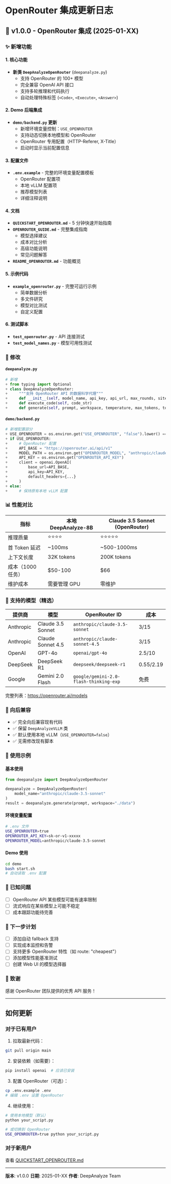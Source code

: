# OpenRouter 集成更新日志

## 🎉 v1.0.0 - OpenRouter 集成 (2025-01-XX)

### ✨ 新增功能

#### 1. 核心功能
- **新类 `DeepAnalyzeOpenRouter`** (`deepanalyze.py`)
  - 支持 OpenRouter 的 100+ 模型
  - 完全兼容 OpenAI API 接口
  - 支持多轮推理和代码执行
  - 自动处理特殊标签 (`<Code>`, `<Execute>`, `<Answer>`)

#### 2. Demo 后端集成
- **`demo/backend.py` 更新**
  - 新增环境变量控制：`USE_OPENROUTER`
  - 支持动态切换本地模型和 OpenRouter
  - OpenRouter 专用配置（HTTP-Referer, X-Title）
  - 启动时显示当前配置信息

#### 3. 配置文件
- **`.env.example`** - 完整的环境变量配置模板
  - OpenRouter 配置项
  - 本地 vLLM 配置项
  - 推荐模型列表
  - 详细注释说明

#### 4. 文档
- **`QUICKSTART_OPENROUTER.md`** - 5 分钟快速开始指南
- **`OPENROUTER_GUIDE.md`** - 完整集成指南
  - 模型选择建议
  - 成本对比分析
  - 高级功能说明
  - 常见问题解答
- **`README_OPENROUTER.md`** - 功能概览

#### 5. 示例代码
- **`example_openrouter.py`** - 完整可运行示例
  - 简单数据分析
  - 多文件研究
  - 模型对比测试
  - 自定义配置

#### 6. 测试脚本
- **`test_openrouter.py`** - API 连接测试
- **`test_model_names.py`** - 模型可用性测试

### 🔧 修改

#### `deepanalyze.py`
```python
# 新增
+ from typing import Optional
+ class DeepAnalyzeOpenRouter:
+     """支持 OpenRouter API 的数据科学代理"""
+     def __init__(self, model_name, api_key, api_url, max_rounds, site_url, app_name)
+     def execute_code(self, code_str)
+     def generate(self, prompt, workspace, temperature, max_tokens, top_p)
```

#### `demo/backend.py`
```python
# 新增配置部分
+ USE_OPENROUTER = os.environ.get("USE_OPENROUTER", "false").lower() == "true"
+ if USE_OPENROUTER:
+     # OpenRouter 配置
+     API_BASE = "https://openrouter.ai/api/v1"
+     MODEL_PATH = os.environ.get("OPENROUTER_MODEL", "anthropic/claude-3.5-sonnet")
+     API_KEY = os.environ.get("OPENROUTER_API_KEY")
+     client = openai.OpenAI(
+         base_url=API_BASE,
+         api_key=API_KEY,
+         default_headers={...}
+     )
+ else:
+     # 保持原有本地 vLLM 配置
```

### 📊 性能对比

| 指标 | 本地 DeepAnalyze-8B | Claude 3.5 Sonnet (OpenRouter) |
|------|-------------------|-------------------------------|
| 推理质量 | ⭐⭐⭐⭐ | ⭐⭐⭐⭐⭐ |
| 首 Token 延迟 | ~100ms | ~500-1000ms |
| 上下文长度 | 32K tokens | 200K tokens |
| 成本（1000 任务） | $50-100 | $66 |
| 维护成本 | 需要管理 GPU | 零维护 |

### 🎯 支持的模型（精选）

| 提供商 | 模型 | OpenRouter ID | 成本 |
|--------|------|--------------|------|
| Anthropic | Claude 3.5 Sonnet | `anthropic/claude-3.5-sonnet` | $3/$15 |
| Anthropic | Claude Sonnet 4.5 | `anthropic/claude-sonnet-4.5` | $3/$15 |
| OpenAI | GPT-4o | `openai/gpt-4o` | $2.5/$10 |
| DeepSeek | DeepSeek R1 | `deepseek/deepseek-r1` | $0.55/$2.19 |
| Google | Gemini 2.0 Flash | `google/gemini-2.0-flash-thinking-exp` | 免费 |

完整列表：https://openrouter.ai/models

### 🔄 向后兼容

- ✅ 完全向后兼容现有代码
- ✅ 保留 `DeepAnalyzeVLLM` 类
- ✅ 默认使用本地 vLLM（`USE_OPENROUTER=false`）
- ✅ 无需修改现有脚本

### 📝 使用示例

#### 基本使用
```python
from deepanalyze import DeepAnalyzeOpenRouter

deepanalyze = DeepAnalyzeOpenRouter(
    model_name="anthropic/claude-3.5-sonnet"
)
result = deepanalyze.generate(prompt, workspace="./data")
```

#### 环境变量配置
```bash
# .env 文件
USE_OPENROUTER=true
OPENROUTER_API_KEY=sk-or-v1-xxxxx
OPENROUTER_MODEL=anthropic/claude-3.5-sonnet
```

#### Demo 使用
```bash
cd demo
bash start.sh
# 自动读取 .env 配置
```

### 🐛 已知问题

- [ ] OpenRouter API 某些模型可能有速率限制
- [ ] 流式响应在某些模型上可能不稳定
- [ ] 成本跟踪功能待完善

### 📅 下一步计划

- [ ] 添加自动 fallback 支持
- [ ] 实现成本监控和告警
- [ ] 支持更多 OpenRouter 特性（如 route: "cheapest"）
- [ ] 添加模型性能基准测试
- [ ] 创建 Web UI 的模型选择器

### 🙏 致谢

感谢 OpenRouter 团队提供的优秀 API 服务！

---

## 如何更新

### 对于已有用户

1. 拉取最新代码：
```bash
git pull origin main
```

2. 安装依赖（如需要）：
```bash
pip install openai  # 应该已安装
```

3. 配置 OpenRouter（可选）：
```bash
cp .env.example .env
# 编辑 .env 设置 OpenRouter
```

4. 继续使用：
```bash
# 使用本地模型（默认）
python your_script.py

# 或切换到 OpenRouter
USE_OPENROUTER=true python your_script.py
```

### 对于新用户

查看 [QUICKSTART_OPENROUTER.md](./QUICKSTART_OPENROUTER.md)

---

**版本**: v1.0.0
**日期**: 2025-01-XX
**作者**: DeepAnalyze Team
